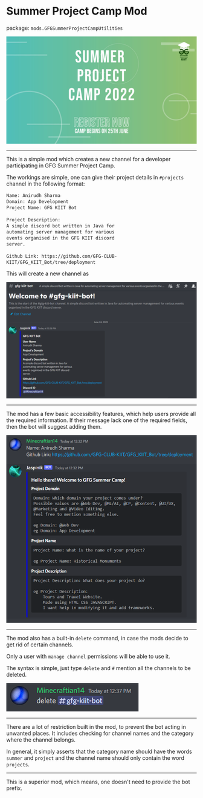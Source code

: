 # Summer Project Camp Mod

package: `mods.GFGSummerProjectCampUtilities`

![Banner](../resources/SummerCampProjectMod/Summer%20Project%20Camp%20Banner.png)

---

This is a simple mod which creates a new channel for a developer participating in GFG Summer Project Camp.

The workings are simple, one can give their project details in `#projects` channel in the following format:

```
Name: Anirudh Sharma
Domain: App Development
Project Name: GFG KIIT Bot

Project Description: 
A simple discord bot written in Java for
automating server management for various
events organised in the GFG KIIT discord
server.

Github Link: https://github.com/GFG-CLUB-KIIT/GFG_KIIT_Bot/tree/deployment 
```

This will create a new channel as

![New Channel Creation](../resources/SummerCampProjectMod/New%20Channel%20Creation.png)

---

The mod has a few basic accessibility features, which help users provide all the required information.
If their message lack one of the required fields, then the bot will suggest adding them.

![New Channel Creation](../resources/SummerCampProjectMod/Information%20Deficiency.png)

---

The mod also has a built-in `delete` command, in case the mods decide to get rid of certain channels.

Only a user with `manage channel` permissions will be able to use it.

The syntax is simple, just type `delete` and `#` mention all the channels to be deleted.

![Delete Command](../resources/SummerCampProjectMod/Delete%20Channels.png)

---

There are a lot of restriction built in the mod, to prevent the bot acting in unwanted places.
It includes checking for channel names and the category where the channel belongs.

In general, it simply asserts that the category name should have the words `summer` and `project` 
and the channel name should only contain the word `projects`. 

---

This is a superior mod, which means, one doesn't need to provide the bot prefix.